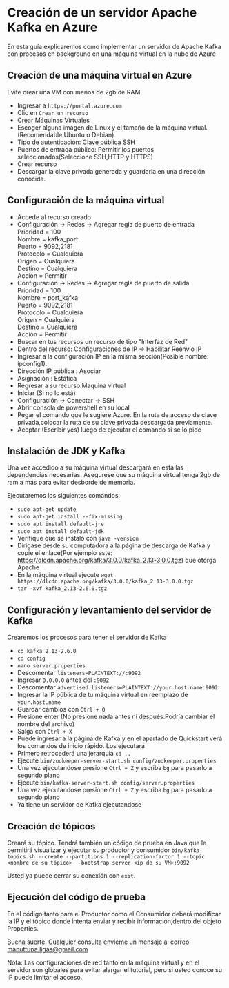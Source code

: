 # Creación de un servidor Apache Kafka en Azure

En esta guía explicaremos como implementar un servidor de Apache Kafka con procesos en background en una máquina virtual en la nube de Azure 

## Creación de una máquina virtual en Azure

Evite crear una VM con menos de 2gb de RAM 

- Ingresar a `https://portal.azure.com`
- Clic en `Crear un recurso`
- Crear Máquinas Virtuales
- Escoger alguna imágen de Linux y el tamaño de la máquina virtual. (Recomendable Ubuntu o Debian)
- Tipo de autenticación: Clave pública SSH
- Puertos de entrada público: Permitir los puertos seleccionados(Seleccione SSH,HTTP y HTTPS)
- Crear recurso
- Descargar la clave privada generada y guardarla en una dirección conocida.

## Configuración de la máquina virtual

- Accede al recurso creado
- Configuración -> Redes -> Agregar regla de puerto de entrada  
  Prioridad = 100   
  Nombre = kafka_port  
  Puerto = 9092,2181  
  Protocolo = Cualquiera  
  Origen = Cualquiera  
  Destino = Cualquiera  
  Acción = Permitir  
- Configuración -> Redes -> Agregar regla de puerto de salida  
  Prioridad = 100   
  Nombre = port_kafka  
  Puerto = 9092,2181  
  Protocolo = Cualquiera  
  Origen = Cualquiera  
  Destino = Cualquiera  
  Acción = Permitir  
- Buscar en tus recursos un recurso de tipo "Interfaz de Red"
- Dentro del recurso: Configuraciones de IP -> Habilitar Reenvío IP
- Ingresar a la configuración IP en la mísma sección(Posible nombre: ipconfig1).
- Dirección IP pública : Asociar
- Asignación : Estática
- Regresar a su recurso Maquina virtual
- Iniciar (Si no lo está)
- Configuración -> Conectar -> SSH
- Abrir consola de powershell en su local
- Pegar el comando que le sugiere Azure. En la ruta de acceso de clave privada,colocar la ruta de su clave privada descargada previamente.
- Aceptar (Escribir yes) luego de ejecutar el comando si se lo pide
## Instalación de JDK y Kafka

Una vez accedido a su máquina virtual descargará en esta las dependencias necesarias. Asegurese que su máquina virtual tenga 2gb de ram a más para evitar desborde de memoria.

Ejecutaremos los siguientes comandos: 
- `sudo apt-get update`
- `sudo apt-get install --fix-missing`
- `sudo apt install default-jre`
- `sudo apt install default-jdk`
- Verifique que se instaló con `java -version`
- Dirigase desde su computadora a la página de descarga de Kafka y copie el enlace(Por ejemplo este: https://dlcdn.apache.org/kafka/3.0.0/kafka_2.13-3.0.0.tgz) que otorga Apache 
- En la máquina virtual ejecute `wget https://dlcdn.apache.org/kafka/3.0.0/kafka_2.13-3.0.0.tgz`
- `tar -xvf kafka_2.13-2.6.0.tgz`

## Configuración y levantamiento del servidor de Kafka 
Crearemos los procesos para tener el servidor de Kafka

- `cd kafka_2.13-2.6.0`
- `cd config`
- `nano server.properties`
- Descomentar `listeners=PLAINTEXT://:9092`
- Ingresar `0.0.0.0` antes del `:9092`
- Descomentar `advertised.listeners=PLAINTEXT://your.host.name:9092`
- Ingresar la IP pública de tu máquina virtual en reemplazo de `your.host.name`
- Guardar cambios con `Ctrl + O`
- Presione enter (No presione nada antes ni después.Podría cambiar el nombre del archivo)
- Salga con `Ctrl + X`
- Puede ingresar a la página de Kafka y en el apartado de Quickstart verá los comandos de inicio rápido. Los ejecutará
- Primero retrocederá una jerarquia `cd ..`
- Ejecute `bin/zookeeper-server-start.sh config/zookeeper.properties`
- Una vez ejecutandose presione `Ctrl + Z` y escriba `bg` para pasarlo a segundo plano
- Ejecute `bin/kafka-server-start.sh config/server.properties`
- Una vez ejecutandose presione `Ctrl + Z` y escriba `bg` para pasarlo a segundo plano
- Ya tiene un servidor de Kafka ejecutandose

## Creación de tópicos

Creará su tópico. Tendrá también un código de prueba en Java que le permitirá visualizar y ejecutar su productor y consumidor 
`bin/kafka-topics.sh --create --partitions 1 --replication-factor 1 --topic <nombre de su tópico> --bootstrap-server <ip de su VM>:9092`

Usted ya puede cerrar su conexión con `exit`.

## Ejecución del código de prueba

En el código,tanto para el Productor como el Consumidor deberá modificar la IP y el tópico donde intenta enviar y recibir información,dentro del objeto Properties.

Buena suerte.
Cualquier consulta envieme un mensaje al correo manuttupa.ligas@gmail.com

Nota: Las configuraciones de red tanto en la máquina virtual y en el servidor son globales para evitar alargar el tutorial, pero si usted conoce su IP puede limitar el acceso. 
